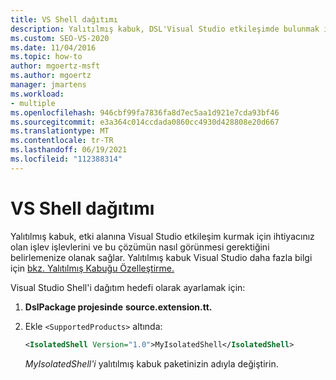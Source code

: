 ```yaml
---
title: VS Shell dağıtımı
description: Yalıtılmış kabuk, DSL'Visual Studio etkileşimde bulunmak için hangi işleve ihtiyacınız olduğunu ve bu çözümün nasıl görünmesi gerektiğini belirlemenize nasıl olanak sağladığını öğrenin.
ms.custom: SEO-VS-2020
ms.date: 11/04/2016
ms.topic: how-to
author: mgoertz-msft
ms.author: mgoertz
manager: jmartens
ms.workload:
- multiple
ms.openlocfilehash: 946cbf99fa7836fa8d7ec5aa1d921e7cda93bf46
ms.sourcegitcommit: e3a364c014ccdada0860cc4930d428808e20d667
ms.translationtype: MT
ms.contentlocale: tr-TR
ms.lasthandoff: 06/19/2021
ms.locfileid: "112388314"
---
```

# <a name="vs-shell-deployment"></a>VS Shell dağıtımı

Yalıtılmış kabuk, etki alanına Visual Studio etkileşim kurmak için ihtiyacınız olan işlev işlevlerini ve bu çözümün nasıl görünmesi gerektiğini belirlemenize olanak sağlar. Yalıtılmış kabuk Visual Studio daha fazla bilgi için [bkz. Yalıtılmış Kabuğu Özelleştirme.](https://visualstudio.microsoft.com/vs/older-downloads/isolated-shell/)

Visual Studio Shell'i dağıtım hedefi olarak ayarlamak için:

1. **DslPackage projesinde** **source.extension.tt.**

2. Ekle `<SupportedProducts>` altında:

   ```xml
   <IsolatedShell Version="1.0">MyIsolatedShell</IsolatedShell>
   ```

   *MyIsolatedShell'i* yalıtılmış kabuk paketinizin adıyla değiştirin.